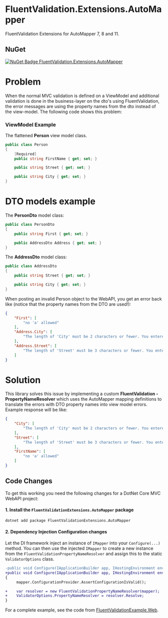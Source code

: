 # FluentValidation.Extensions.AutoMapper
FluentValidation Extensions for AutoMapper 7, 8 and 11.



## NuGet
[![NuGet Badge FluentValidation.Extensions.AutoMapper](https://buildstats.info/nuget/FluentValidationExtensions.AutoMapper)](https://www.nuget.org/packages/FluentValidationExtensions.AutoMapper)

# Problem

When the normal MVC validation is defined on a ViewModel and additional validation is done in the business-layer on the dto's using FluentValidation, the error messages are using the property names from the dto instead of the view-model.
The following code shows this problem:

### ViewModel Example
The flattened **Person** view model class.

``` c#
public class Person
{
    [Required]
    public string FirstName { get; set; }

    public string Street { get; set; }

    public string City { get; set; }
}
```


# DTO models example

The **PersonDto** model class:
``` c#
public class PersonDto
{
    public string First { get; set; }

    public AddressDto Address { get; set; }
}
```

The **AddressDto** model class:
``` c#
public class AddressDto
{
    public string Street { get; set; }

    public string City { get; set; }
}
```

When posting an invalid Person object to the WebAPI, you get an error back like (notice that the property names from the DTO are used!):
``` json
{
    "First": [
        "no 'a' allowed"
    ],
    "Address.City": [
        "The length of 'City' must be 2 characters or fewer. You entered 3 characters."
    ],
    "Address.Street": [
        "The length of 'Street' must be 3 characters or fewer. You entered 4 characters."
    ]
}
```

# Solution
This library solves this issue by implementing a custom **FluentValidation - PropertyNameResolver** which uses the AutoMapper mapping definitions to translate the errors with DTO property names into view model errors.
Example response will be like:
``` json
{
    "City": [
        "The length of 'City' must be 2 characters or fewer. You entered 3 characters."
    ],
    "Street": [
        "The length of 'Street' must be 3 characters or fewer. You entered 4 characters."
    ],
    "FirstName": [
        "no 'a' allowed"
    ]
}
```

## Code Changes
To get this working you need the following changes for a DotNet Core MVC WebAPI project:


#### 1. Install the `FluentValidationExtensions.AutoMapper` package
``` cmd
dotnet add package FluentValidationExtensions.AutoMapper
```

#### 2. Dependency Injection Configuration changes

Let the DI framework inject an instance of `IMapper` into your `Configure(...)` method.
You can then use the injected `IMapper` to create a new instance from the `FluentValidationPropertyNameResolver` and assign this to the static `ValidatorOptions` class.

``` diff
-public void Configure(IApplicationBuilder app, IHostingEnvironment env)
+public void Configure(IApplicationBuilder app, IHostingEnvironment env, IMapper mapper)
{
     mapper.ConfigurationProvider.AssertConfigurationIsValid();

+    var resolver = new FluentValidationPropertyNameResolver(mapper);
+    ValidatorOptions.PropertyNameResolver = resolver.Resolve;
}
```

For a complete example, see the code from [FluentValidationExample.Web](https://github.com/StefH/FluentValidation.Extensions.AutoMapper/tree/master/examples/FluentValidationExample.Web).